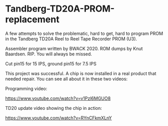 # Tandberg-TD20A-PROM-replacement

A few attempts to solve the problematic, hard to get, hard to program PROM in the Tandberg TD20A Reel to Reel Tape Recorder PROM (U3).

Assembler program written by BWACK 2020.
ROM dumps by Knut Baardsen. RIP. You will always be missed.

Cut pin15 for 15 IPS, ground pin15 for 7.5 IPS

This project was successful. A chip is now installed in a real product that needed repair.
You can see all about it in these two videos:

Programming video:

https://www.youtube.com/watch?v=v1Pzl6MGUO8

TD20 update video showing the chip in action:

https://www.youtube.com/watch?v=RYnCFkmXLnY

